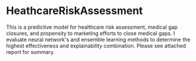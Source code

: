 # HeathcareRiskAssessment
This is a predictive model for healthcare risk assessment, medical gap closures, and propensity to marketing efforts to close medical gaps. I evaluate neural network's and ensemble learning methods to determine the highest effectiveness and explainability combination. 
Please see attached report for summary.

